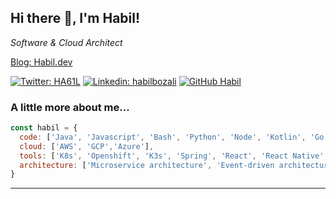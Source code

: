 <h2> Hi there 👋, I'm Habil!</h2>
<p><em>Software & Cloud Architect</em></p>

[Blog: Habil.dev](https://habil.dev)

[![Twitter: HA61L](https://img.shields.io/twitter/follow/HA61L?style=social)](https://twitter.com/HA61L)
[![Linkedin: habilbozali](https://img.shields.io/badge/-habilbozali-blue?style=flat-square&logo=Linkedin&logoColor=white&link=https://www.linkedin.com/in/habilbozali/)](https://www.linkedin.com/in/habilbozali/)
[![GitHub Habil](https://img.shields.io/github/followers/habil?label=follow&style=social)](https://github.com/habil)


### A little more about me...  

```javascript
const habil = {
  code: ['Java', 'Javascript', 'Bash', 'Python', 'Node', 'Kotlin', 'Go'],
  cloud: ['AWS', 'GCP','Azure'],
  tools: ['K8s', 'Openshift', 'K3s', 'Spring', 'React', 'React Native', 'Docker'],
  architecture: ['Microservice architecture', 'Event-driven architecture', 'High availability architecture']
}
```

---

<!--
**habil/habil** is a ✨ _special_ ✨ repository because its `README.md` (this file) appears on your GitHub profile.

Here are some ideas to get you started:

- 🔭 I’m currently working on ...
- 🌱 I’m currently learning ...
- 👯 I’m looking to collaborate on ...
- 🤔 I’m looking for help with ...
- 💬 Ask me about ...
- 📫 How to reach me: ...
- 😄 Pronouns: ...
- ⚡ Fun fact: ...
-->

